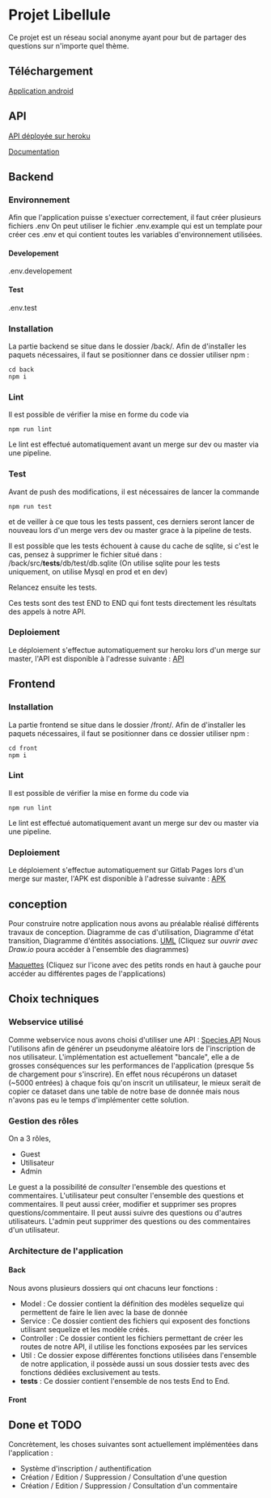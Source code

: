 # Projet Libellule

Ce projet est un réseau social anonyme ayant pour but de partager des questions sur n'importe quel thème.

## Téléchargement
[Application android](https://webmobile.pages.ensimag.fr/apprentis2a/projet/Projet_gaillalo_geoffrlu_legoyb/libellule.apk)

## API
[API déployée sur heroku](https://libellule-production.herokuapp.com/)

[Documentation](https://libellule-production.herokuapp.com/doc)

## Backend
### Environnement
Afin que l'application puisse s'exectuer correctement, il faut créer plusieurs fichiers .env
On peut utiliser le fichier .env.example qui est un template pour créer ces .env et qui contient
toutes les variables d'environnement utilisées.

#### Developement
.env.developement

#### Test
.env.test

### Installation
La partie backend se situe dans le dossier /back/.
Afin de d'installer les paquets nécessaires, il faut se positionner dans ce dossier utiliser npm :
```
cd back
npm i
```
### Lint
Il est possible de vérifier la mise en forme du code via
```
npm run lint
```
Le lint est effectué automatiquement avant un merge sur dev ou master via une pipeline.
### Test
Avant de push des modifications, il est nécessaires de lancer la commande
```
npm run test
```
et de veiller à ce que tous les tests passent, ces derniers seront lancer de nouveau lors d'un merge vers dev ou master
grace à la pipeline de tests.

Il est possible que les tests échouent à cause du cache de sqlite, si c'est le cas, pensez à supprimer le fichier situé dans :
/back/src/__tests__/db/test/db.sqlite
(On utilise sqlite pour les tests uniquement, on utilise Mysql en prod et en dev)

Relancez ensuite les tests.

Ces tests sont des test END to END qui font tests directement les résultats des appels à notre API.

### Deploiement
Le déploiement s'effectue automatiquement sur heroku lors d'un merge sur master, l'API est disponible à l'adresse suivante :
[API](https://libellule-production.herokuapp.com/)

## Frontend
### Installation
La partie frontend se situe dans le dossier /front/.
Afin de d'installer les paquets nécessaires, il faut se positionner dans ce dossier utiliser npm :
```
cd front
npm i
```
### Lint
Il est possible de vérifier la mise en forme du code via
```
npm run lint
```
Le lint est effectué automatiquement avant un merge sur dev ou master via une pipeline.
### Deploiement
Le déploiement s'effectue automatiquement sur Gitlab Pages lors d'un merge sur master, l'APK est disponible à l'adresse suivante : 
[APK](https://webmobile.pages.ensimag.fr/apprentis2a/projet/Projet_gaillalo_geoffrlu_legoyb/libellule.apk)

## conception
Pour construire notre application nous avons au préalable réalisé différents travaux de conception.
Diagramme de cas d'utilisation, Diagramme d'état transition, Diagramme d'éntités associations.
[UML](https://drive.google.com/file/d/1kLiyn0eOAhWXYuPOAIwwTpszS_NER_Kq/view?usp=sharing)
(Cliquez sur *ouvrir avec Draw.io* poura accéder à l'ensemble des diagrammes)

[Maquettes](https://www.figma.com/file/DxNNWNFoZhTLBHwLuq6jtT/Libellule-UI---Design?node-id=0%3A1)
(Cliquez sur l'icone avec des petits ronds en haut à gauche pour accéder au différentes pages de l'applications)

## Choix techniques
### Webservice utilisé 
Comme webservice nous avons choisi d'utiliser une API : [Species API](https://www.gbif.org/fr/developer/species)
Nous l'utilisons afin de générer un pseudonyme aléatoire lors de l'inscription de nos utilisateur.
L'implémentation est actuellement "bancale", elle a de grosses conséquences sur les performances de l'application
(presque 5s de chargement pour s'inscrire). En effet nous récupérons un dataset (~5000 entrées) à chaque fois qu'on inscrit un 
utilisateur, le mieux serait de copier ce dataset dans une table de notre base de donnée mais nous n'avons pas eu le temps
d'implémenter cette solution.

### Gestion des rôles
On a 3 rôles,
- Guest
- Utilisateur
- Admin

Le guest a la possibilité de *consulter* l'ensemble des questions et commentaires.
L'utilisateur peut consulter l'ensemble des questions et commentaires. Il peut aussi créer, modifier et supprimer ses propres
questions/commentaire.
Il peut aussi suivre des questions ou d'autres utilisateurs.
L'admin peut supprimer des questions ou des commentaires d'un utilisateur.

### Architecture de l'application
#### Back
Nous avons plusieurs dossiers qui ont chacuns leur fonctions :
- Model :
    Ce dossier contient la définition des modèles sequelize qui permettent de faire le lien avec
    la base de donnée
- Service :
    Ce dossier contient des fichiers qui exposent des fonctions utilisant sequelize et les 
    modèle créés.
- Controller :
    Ce dossier contient les fichiers permettant de créer les routes de notre API, il utilise
    les fonctions exposées par les services
- Util :
    Ce dossier expose différentes fonctions utilisées dans l'ensemble de notre application,
    il possède aussi un sous dossier tests avec des fonctions dédiées
    exclusivement au tests.
- __tests__ :
    Ce dossier contient l'ensemble de nos tests End to End.

#### Front

## Done et TODO
Concrètement, les choses suivantes sont actuellement implémentées dans l'application :
- Système d'inscription / authentification
- Création / Edition / Suppression / Consultation d'une question
- Création / Edition / Suppression / Consultation d'un commentaire
